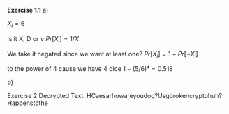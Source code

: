 **Exercise 1.1**
a)

$X_i=6$ 

is it X, D or $\nu$ 
$Pr[X_i]=1/X$ 

We take it negated since we want at least one?
$Pr[X_i]=1-Pr[\neg X_i]$

to the power of 4 cause we have 4 dice
$1-(5/6)⁴=0.518$   

b)

Exercise 2
Decrypted Text:
HCaesarhowareyoudog?Usgbrokencryptohuh?Happenstothe